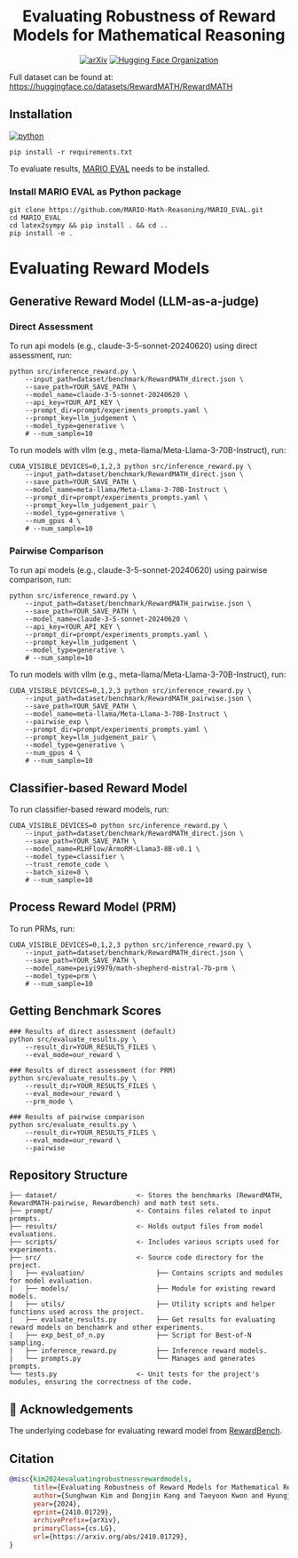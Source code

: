 <h1 align="center"> Evaluating Robustness of Reward Models for Mathematical Reasoning </h1>

<p align="center">
  <a href="https://arxiv.org/abs/2410.01729"><img src="https://img.shields.io/badge/arXiv-2410.01729-b31b1b.svg" alt="arXiv"></a>
  <a href="https://huggingface.co/RewardMATH"><img src="https://img.shields.io/badge/Hugging%20Face-Organization-ff9d00" alt="Hugging Face Organization"></a>
</p>

Full dataset can be found at: https://huggingface.co/datasets/RewardMATH/RewardMATH


## Installation

[![python](https://img.shields.io/badge/Python-3.10.14-3776AB.svg?style=flat&logo=python&logoColor=white)](https://www.python.org)
```shell
pip install -r requirements.txt
```

To evaluate results, [MARIO EVAL](https://github.com/MARIO-Math-Reasoning/MARIO_EVAL) needs to be installed. 
### Install MARIO EVAL as Python package
```shell
git clone https://github.com/MARIO-Math-Reasoning/MARIO_EVAL.git
cd MARIO_EVAL
cd latex2sympy && pip install . && cd ..
pip install -e .
```


# Evaluating Reward Models
## Generative Reward Model (LLM-as-a-judge)
### Direct Assessment
To run api models (e.g., claude-3-5-sonnet-20240620) using direct assessment, run:
```
python src/inference_reward.py \
    --input_path=dataset/benchmark/RewardMATH_direct.json \
    --save_path=YOUR_SAVE_PATH \
    --model_name=claude-3-5-sonnet-20240620 \
    --api_key=YOUR_API_KEY \
    --prompt_dir=prompt/experiments_prompts.yaml \
    --prompt_key=llm_judgement \
    --model_type=generative \
    # --num_sample=10
```

To run models with vllm (e.g., meta-llama/Meta-Llama-3-70B-Instruct), run:
```
CUDA_VISIBLE_DEVICES=0,1,2,3 python src/inference_reward.py \
    --input_path=dataset/benchmark/RewardMATH_direct.json \
    --save_path=YOUR_SAVE_PATH \
    --model_name=meta-llama/Meta-Llama-3-70B-Instruct \
    --prompt_dir=prompt/experiments_prompts.yaml \
    --prompt_key=llm_judgement_pair \
    --model_type=generative \
    --num_gpus 4 \
    # --num_sample=10
```

### Pairwise Comparison
To run api models (e.g., claude-3-5-sonnet-20240620) using pairwise comparison, run:
```
python src/inference_reward.py \
    --input_path=dataset/benchmark/RewardMATH_pairwise.json \
    --save_path=YOUR_SAVE_PATH \
    --model_name=claude-3-5-sonnet-20240620 \
    --api_key=YOUR_API_KEY \
    --prompt_dir=prompt/experiments_prompts.yaml \
    --prompt_key=llm_judgement \
    --model_type=generative \
    # --num_sample=10
```

To run models with vllm (e.g., meta-llama/Meta-Llama-3-70B-Instruct), run:
```
CUDA_VISIBLE_DEVICES=0,1,2,3 python src/inference_reward.py \
    --input_path=dataset/benchmark/RewardMATH_pairwise.json \
    --save_path=YOUR_SAVE_PATH \
    --model_name=meta-llama/Meta-Llama-3-70B-Instruct \
    --pairwise_exp \
    --prompt_dir=prompt/experiments_prompts.yaml \
    --prompt_key=llm_judgement_pair \
    --model_type=generative \
    --num_gpus 4 \
    # --num_sample=10
```

## Classifier-based Reward Model
To run classifier-based reward models, run:
```
CUDA_VISIBLE_DEVICES=0 python src/inference_reward.py \
    --input_path=dataset/benchmark/RewardMATH_direct.json \
    --save_path=YOUR_SAVE_PATH \
    --model_name=RLHFlow/ArmoRM-Llama3-8B-v0.1 \
    --model_type=classifier \
    --trust_remote_code \
    --batch_size=8 \
    # --num_sample=10
```

## Process Reward Model (PRM)
To run PRMs, run:
```
CUDA_VISIBLE_DEVICES=0,1,2,3 python src/inference_reward.py \
    --input_path=dataset/benchmark/RewardMATH_direct.json \
    --save_path=YOUR_SAVE_PATH \
    --model_name=peiyi9979/math-shepherd-mistral-7b-prm \
    --model_type=prm \
    # --num_sample=10
```


## Getting Benchmark Scores
```shell
### Results of direct assessment (default)
python src/evaluate_results.py \
    --result_dir=YOUR_RESULTS_FILES \
    --eval_mode=our_reward \

### Results of direct assessment (for PRM)
python src/evaluate_results.py \
    --result_dir=YOUR_RESULTS_FILES \
    --eval_mode=our_reward \
    --prm_mode \

### Results of pairwise comparison
python src/evaluate_results.py \
    --result_dir=YOUR_RESULTS_FILES \
    --eval_mode=our_reward \
    --pairwise
```


## Repository Structure
```
├── dataset/                    <- Stores the benchmarks (RewardMATH, RewardMATH-pairwise, Rewardbench) and math test sets.
├── prompt/                     <- Contains files related to input prompts.
├── results/                    <- Holds output files from model evaluations.
├── scripts/                    <- Includes various scripts used for experiments.
├── src/                        <- Source code directory for the project.
|   ├── evaluation/                  ├── Contains scripts and modules for model evaluation.
|   ├── models/                      ├── Module for existing reward models.
|   ├── utils/                       ├── Utility scripts and helper functions used across the project.
|   ├── evaluate_results.py          ├── Get results for evaluating reward models on benchamrk and other experiments.
|   ├── exp_best_of_n.py             ├── Script for Best-of-N sampling.
|   ├── inference_reward.py          ├── Inference reward models.
|   └── prompts.py                   └── Manages and generates prompts.
└── tests.py                    <- Unit tests for the project's modules, ensuring the correctness of the code.
```

## 👏 Acknowledgements

The underlying codebase for evaluating reward model from [RewardBench](https://github.com/allenai/reward-bench).


## Citation

```bibtex
@misc{kim2024evaluatingrobustnessrewardmodels,
      title={Evaluating Robustness of Reward Models for Mathematical Reasoning}, 
      author={Sunghwan Kim and Dongjin Kang and Taeyoon Kwon and Hyungjoo Chae and Jungsoo Won and Dongha Lee and Jinyoung Yeo},
      year={2024},
      eprint={2410.01729},
      archivePrefix={arXiv},
      primaryClass={cs.LG},
      url={https://arxiv.org/abs/2410.01729}, 
}
```